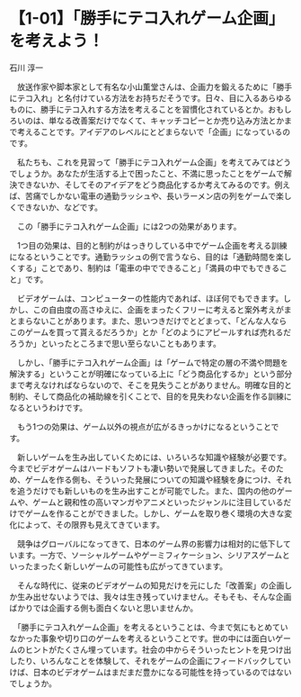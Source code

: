 # 【1-01】「勝手にテコ入れゲーム企画」を考えよう！

<div class="author">石川 淳一</div>

　放送作家や脚本家として有名な小山薫堂さんは、企画力を鍛えるために「勝手にテコ入れ」と名付けている方法をお持ちだそうです。日々、目に入るあらゆるものに、勝手にテコ入れする方法を考えることを習慣化されているとか。おもしろいのは、単なる改善案だけでなくて、キャッチコピーとか売り込み方法とかまで考えることです。アイデアのレベルにとどまらないで「企画」になっているのです。

　私たちも、これを見習って「勝手にテコ入れゲーム企画」を考えてみてはどうでしょうか。あなたが生活する上で困ったこと、不満に思ったことをゲームで解決できないか、そしてそのアイデアをどう商品化するか考えてみるのです。例えば、苦痛でしかない電車の通勤ラッシュや、長いラーメン店の列をゲームで楽しくできないか、などです。

　この「勝手にテコ入れゲーム企画」には2つの効果があります。

　1つ目の効果は、目的と制約がはっきりしている中でゲーム企画を考える訓練になるということです。通勤ラッシュの例で言うなら、目的は「通勤時間を楽しくする」ことであり、制約は「電車の中でできること」「満員の中でもできること」です。

　ビデオゲームは、コンピューターの性能内であれば、ほぼ何でもできます。しかし、この自由度の高さゆえに、企画をまったくフリーに考えると案外考えがまとまらないことがあります。また、思いつきだけでとどまって、「どんな人ならこのゲームを買って貰えるだろうか」とか「どのようにアピールすれば売れるだろうか」といったところまで思い至らないこともあります。

　しかし、「勝手にテコ入れゲーム企画」は「ゲームで特定の層の不満や問題を解決する」ということが明確になっている上に「どう商品化するか」という部分まで考えなければならないので、そこを見失うことがありません。明確な目的と制約、そして商品化の補助線を引くことで、目的を見失わない企画を作る訓練になるというわけです。

　もう1つの効果は、ゲーム以外の視点が広がるきっかけになるということです。

　新しいゲームを生み出していくためには、いろいろな知識や経験が必要です。今までビデオゲームはハードもソフトも凄い勢いで発展してきました。そのため、ゲームを作る側も、そういった発展についての知識や経験を身につけ、それを追うだけでも新しいものを生み出すことが可能でした。また、国内の他のゲームや、ゲームと親和性の高いマンガやアニメといったジャンルに注目しているだけでゲームを作ることができました。しかし、ゲームを取り巻く環境の大きな変化によって、その限界も見えてきています。

　競争はグローバルになってきて、日本のゲーム界の影響力は相対的に低下しています。一方で、ソーシャルゲームやゲーミフィケーション、シリアスゲームといったまったく新しいゲームの可能性も広がってきています。

　そんな時代に、従来のビデオゲームの知見だけを元にした「改善案」の企画しか生み出せないようでは、我々は生き残っていけません。そもそも、そんな企画ばかりでは企画する側も面白くないと思いませんか。

　「勝手にテコ入れゲーム企画」を考えるということは、今まで気にもとめていなかった事象や切り口のゲームを考えるということです。世の中には面白いゲームのヒントがたくさん埋っています。社会の中からそういったヒントを見つけ出したり、いろんなことを体験して、それをゲームの企画にフィードバックしていけば、日本のビデオゲームはまだまだ豊かになる可能性を持っているのではないでしょうか。
